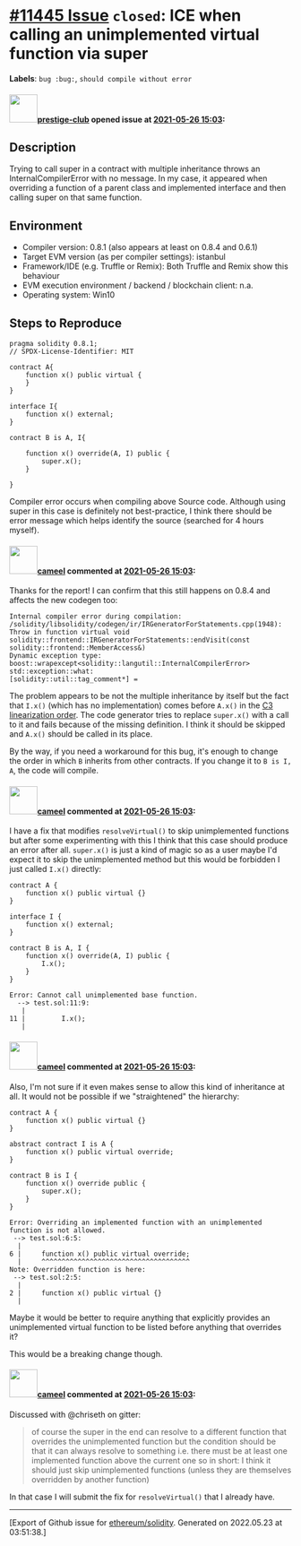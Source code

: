 # [\#11445 Issue](https://github.com/ethereum/solidity/issues/11445) `closed`: ICE when calling an unimplemented virtual function via super
**Labels**: `bug :bug:`, `should compile without error`


#### <img src="https://avatars.githubusercontent.com/u/74264954?v=4" width="50">[prestige-club](https://github.com/prestige-club) opened issue at [2021-05-26 15:03](https://github.com/ethereum/solidity/issues/11445):

## Description

Trying to call super in a contract with multiple inheritance throws an InternalCompilerError with no message. 
In my case, it appeared when overriding a function of a parent class and implemented interface and then calling super on that same function. 

## Environment

- Compiler version: 0.8.1 (also appears at least on 0.8.4 and 0.6.1)
- Target EVM version (as per compiler settings): istanbul
- Framework/IDE (e.g. Truffle or Remix): Both Truffle and Remix show this behaviour
- EVM execution environment / backend / blockchain client: n.a.
- Operating system: Win10

## Steps to Reproduce

```solidity
pragma solidity 0.8.1;
// SPDX-License-Identifier: MIT

contract A{
    function x() public virtual {
    }
}

interface I{
    function x() external;
}

contract B is A, I{
    
    function x() override(A, I) public {
        super.x();
    }
    
}
```

Compiler error occurs when compiling above Source code. 
Although using super in this case is definitely not best-practice, I think there should be error message which helps identify the source (searched for 4 hours myself).


#### <img src="https://avatars.githubusercontent.com/u/137030?v=4" width="50">[cameel](https://github.com/cameel) commented at [2021-05-26 15:03](https://github.com/ethereum/solidity/issues/11445#issuecomment-848862959):

Thanks for the report! I can confirm that this still happens on 0.8.4 and affects the new codegen too:
```
Internal compiler error during compilation:
/solidity/libsolidity/codegen/ir/IRGeneratorForStatements.cpp(1948): Throw in function virtual void solidity::frontend::IRGeneratorForStatements::endVisit(const solidity::frontend::MemberAccess&)
Dynamic exception type: boost::wrapexcept<solidity::langutil::InternalCompilerError>
std::exception::what:
[solidity::util::tag_comment*] =
```

The problem appears to be not the multiple inheritance by itself but the fact that `I.x()` (which has no implementation) comes before `A.x()` in the [C3 linearization order](https://docs.soliditylang.org/en/latest/contracts.html#index-21). The code generator tries to replace `super.x()` with a call to it and fails because of the missing definition. I think it should be skipped and `A.x()` should be called in its place.

By the way, if you need a workaround for this bug, it's enough to change the order in which `B` inherits from other contracts. If you change it to `B is I, A`, the code will compile.

#### <img src="https://avatars.githubusercontent.com/u/137030?v=4" width="50">[cameel](https://github.com/cameel) commented at [2021-05-26 15:03](https://github.com/ethereum/solidity/issues/11445#issuecomment-852107500):

I have a fix that modifies `resolveVirtual()` to skip unimplemented functions but after some experimenting with this I think that this case should produce an error after all. `super.x()` is just a kind of magic so as a user maybe I'd expect it to skip the unimplemented method but this would be forbidden I just called `I.x()` directly:

```solidity
contract A {
    function x() public virtual {}
}

interface I {
    function x() external;
}

contract B is A, I {
    function x() override(A, I) public {
        I.x();
    }
}
```
```
Error: Cannot call unimplemented base function.
  --> test.sol:11:9:
   |
11 |         I.x();
   |
```

#### <img src="https://avatars.githubusercontent.com/u/137030?v=4" width="50">[cameel](https://github.com/cameel) commented at [2021-05-26 15:03](https://github.com/ethereum/solidity/issues/11445#issuecomment-852107668):

Also, I'm not sure if it even makes sense to allow this kind of inheritance at all. It would not be possible if we "straightened" the hierarchy:

```solidity
contract A {
    function x() public virtual {}
}

abstract contract I is A {
    function x() public virtual override;
}

contract B is I {
    function x() override public {
        super.x();
    }
}
```
```
Error: Overriding an implemented function with an unimplemented function is not allowed.
 --> test.sol:6:5:
  |
6 |     function x() public virtual override;
  |     ^^^^^^^^^^^^^^^^^^^^^^^^^^^^^^^^^^^^^
Note: Overridden function is here:
 --> test.sol:2:5:
  |
2 |     function x() public virtual {}
  | 
```
Maybe it would be better to require anything that explicitly provides an unimplemented virtual function to be listed before anything that overrides it?

This would be a breaking change though.

#### <img src="https://avatars.githubusercontent.com/u/137030?v=4" width="50">[cameel](https://github.com/cameel) commented at [2021-05-26 15:03](https://github.com/ethereum/solidity/issues/11445#issuecomment-852116242):

Discussed with @chriseth on gitter:

> of course the super in the end can resolve to a different function that overrides the unimplemented function
> but the condition should be that it can always resolve to something
> i.e. there must be at least one implemented function above the current one
> so in short: I think it should just skip unimplemented functions (unless they are themselves overridden by another function)

In that case I will submit the fix for `resolveVirtual()` that I already have.


-------------------------------------------------------------------------------



[Export of Github issue for [ethereum/solidity](https://github.com/ethereum/solidity). Generated on 2022.05.23 at 03:51:38.]
